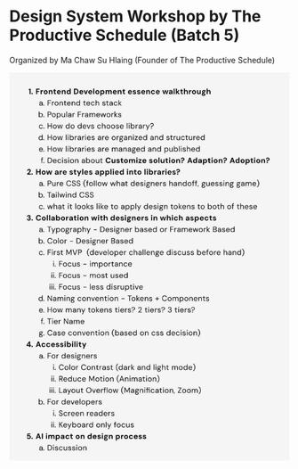 # Design System Workshop by The Productive Schedule (Batch 5)

Organized by Ma Chaw Su Hlaing (Founder of The Productive Schedule)

![Agenda](./public/agenda.jpeg)

